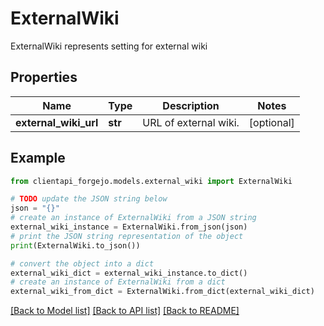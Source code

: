# ExternalWiki

ExternalWiki represents setting for external wiki

## Properties

Name | Type | Description | Notes
------------ | ------------- | ------------- | -------------
**external_wiki_url** | **str** | URL of external wiki. | [optional] 

## Example

```python
from clientapi_forgejo.models.external_wiki import ExternalWiki

# TODO update the JSON string below
json = "{}"
# create an instance of ExternalWiki from a JSON string
external_wiki_instance = ExternalWiki.from_json(json)
# print the JSON string representation of the object
print(ExternalWiki.to_json())

# convert the object into a dict
external_wiki_dict = external_wiki_instance.to_dict()
# create an instance of ExternalWiki from a dict
external_wiki_from_dict = ExternalWiki.from_dict(external_wiki_dict)
```
[[Back to Model list]](../README.md#documentation-for-models) [[Back to API list]](../README.md#documentation-for-api-endpoints) [[Back to README]](../README.md)


